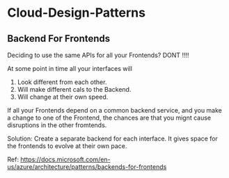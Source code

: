 # Cloud-Design-Patterns

## Backend For Frontends

Deciding to use the same APIs for all your Frontends? DONT !!!!

At some point in time all your interfaces will

1. Look different from each other.
2. Will make different cals to the Backend.
3. Will change at their own speed.

If all your Frontends depend on a common backend service, and you make a change to one of the Frontend, the chances are that you mignt cause disruptions in the other fromtends.

Solution: Create a separate backend for each interface. It gives space for the frontends to evolve at their own pace.

Ref: https://docs.microsoft.com/en-us/azure/architecture/patterns/backends-for-frontends
